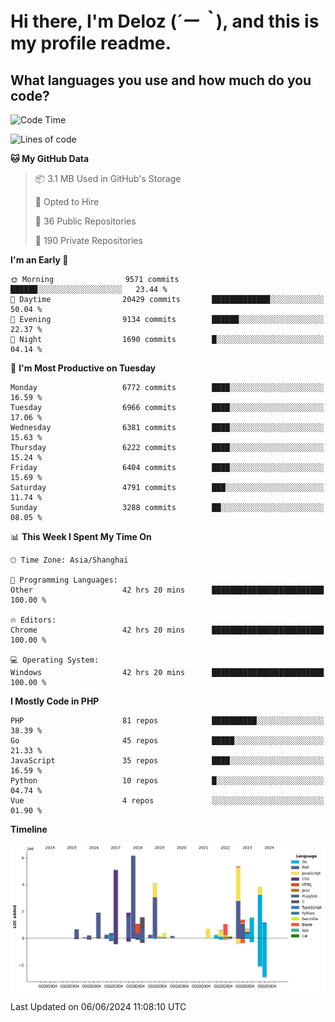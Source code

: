 # **Hi there, I'm Deloz (*´ー｀*), and this is my profile readme.**

## **What languages you use and how much do you code?**

<!--START_SECTION:waka-->
![Code Time](http://img.shields.io/badge/Code%20Time-4%2C136%20hrs%207%20mins-blue)

![Lines of code](https://img.shields.io/badge/From%20Hello%20World%20I%27ve%20Written-41.1%20million%20lines%20of%20code-blue)

**🐱 My GitHub Data** 

> 📦 3.1 MB Used in GitHub's Storage 
 > 
> 💼 Opted to Hire
 > 
> 📜 36 Public Repositories 
 > 
> 🔑 190 Private Repositories 
 > 
**I'm an Early 🐤** 

```text
🌞 Morning                9571 commits        ██████░░░░░░░░░░░░░░░░░░░   23.44 % 
🌆 Daytime                20429 commits       █████████████░░░░░░░░░░░░   50.04 % 
🌃 Evening                9134 commits        ██████░░░░░░░░░░░░░░░░░░░   22.37 % 
🌙 Night                  1690 commits        █░░░░░░░░░░░░░░░░░░░░░░░░   04.14 % 
```
📅 **I'm Most Productive on Tuesday** 

```text
Monday                   6772 commits        ████░░░░░░░░░░░░░░░░░░░░░   16.59 % 
Tuesday                  6966 commits        ████░░░░░░░░░░░░░░░░░░░░░   17.06 % 
Wednesday                6381 commits        ████░░░░░░░░░░░░░░░░░░░░░   15.63 % 
Thursday                 6222 commits        ████░░░░░░░░░░░░░░░░░░░░░   15.24 % 
Friday                   6404 commits        ████░░░░░░░░░░░░░░░░░░░░░   15.69 % 
Saturday                 4791 commits        ███░░░░░░░░░░░░░░░░░░░░░░   11.74 % 
Sunday                   3288 commits        ██░░░░░░░░░░░░░░░░░░░░░░░   08.05 % 
```


📊 **This Week I Spent My Time On** 

```text
🕑︎ Time Zone: Asia/Shanghai

💬 Programming Languages: 
Other                    42 hrs 20 mins      █████████████████████████   100.00 % 

🔥 Editors: 
Chrome                   42 hrs 20 mins      █████████████████████████   100.00 % 

💻 Operating System: 
Windows                  42 hrs 20 mins      █████████████████████████   100.00 % 
```

**I Mostly Code in PHP** 

```text
PHP                      81 repos            ██████████░░░░░░░░░░░░░░░   38.39 % 
Go                       45 repos            █████░░░░░░░░░░░░░░░░░░░░   21.33 % 
JavaScript               35 repos            ████░░░░░░░░░░░░░░░░░░░░░   16.59 % 
Python                   10 repos            █░░░░░░░░░░░░░░░░░░░░░░░░   04.74 % 
Vue                      4 repos             ░░░░░░░░░░░░░░░░░░░░░░░░░   01.90 % 
```



**Timeline**

![Lines of Code chart](https://raw.githubusercontent.com/deloz/deloz/main/assets/bar_graph.png)


 Last Updated on 06/06/2024 11:08:10 UTC
<!--END_SECTION:waka-->
